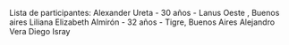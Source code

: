Lista de participantes:
Alexander Ureta - 30 años - Lanus Oeste , Buenos aires
Liliana Elizabeth Almirón - 32 años - Tigre, Buenos Aires
Alejandro Vera
Diego Isray
